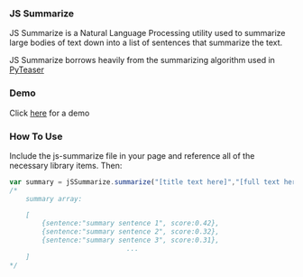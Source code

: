 ### JS Summarize
JS Summarize is a Natural Language Processing utility used to summarize large bodies of text down into a list of sentences that summarize the text.

JS Summarize borrows heavily from the summarizing algorithm used in [PyTeaser](https://github.com/xiaoxu193/PyTeaser)

### Demo
Click [here](example.html) for a demo

### How To Use
Include the js-summarize file in your page and reference all of the necessary library items.
Then:
``` javascript
var summary = jSSummarize.summarize("[title text here]","[full text here]");
/*
	summary array:

	[
		{sentence:"summary sentence 1", score:0.42},
		{sentence:"summary sentence 2", score:0.32},
		{sentence:"summary sentence 3", score:0.31},
		                     ...
	]
*/
```
